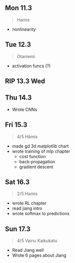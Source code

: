 ## Mon 11.3
> Hamis

* nonlinearity

## Tue 12.3
> Otaniemi

* activation funcs (?)

## RIP 13.3 Wed

## Thu 14.3
* Wrote CNNs

## Fri 15.3
> 4/5 Hämis

* made gd 3d matplotlib chart
* wrote training of mlp chapter
    * cost function
    * back-propagation
    * gradient descent

## Sat 16.3
> 2/5 Hamis

* wrote RL chapter
* read jiang intro
* wrote softmax to predictions

## Sun 17.3
> 4/5 Vainu Kaikukatu

* Read Jiang well
* Wrote 6 pages about Jiang

